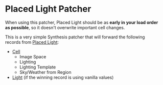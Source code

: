 # Placed Light Patcher

When using this patcher, Placed Light should be as **early in your load order as possible**, so it doesn't overwrite important cell changes.

This is a very simple Synthesis patcher that will forward the following records from [Placed Light](https://www.nexusmods.com/skyrimspecialedition/mods/135488): 
* [Cell](https://en.uesp.net/wiki/Skyrim_Mod:Mod_File_Format/CELL)
    * Image Space
    * Lighting
    * Lighting Template
    * Sky/Weather from Region
* [Light](https://en.uesp.net/wiki/Skyrim_Mod:Mod_File_Format/LIGH) (if the winning record is using vanilla values)
